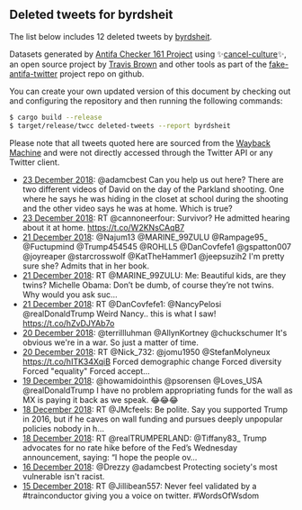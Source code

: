 ## Deleted tweets for byrdsheit

The list below includes 12 deleted tweets by
[byrdsheit](https://twitter.com/byrdsheit).



Datasets generated by [Antifa Checker 161 Project](https://twitter.com/antifacheck161) using ✨[cancel-culture](https://github.com/travisbrown/cancel-culture)✨, an open source project by 
[Travis Brown](https://twitter.com/travisbrown) and other tools as part of the 
[fake-antifa-twitter](https://github.com/antifacheck161/fake-antifa-twitter) project repo on github.

You can create your own updated version of this document by checking out and configuring the
repository and then running the following commands:

```bash
$ cargo build --release
$ target/release/twcc deleted-tweets --report byrdsheit
```

Please note that all tweets quoted here are sourced from the
[Wayback Machine](https://web.archive.org) and were not directly accessed through the Twitter API or
any Twitter client.

* [23 December 2018](https://web.archive.org/web/20181223033658/https://twitter.com/byrdsheit/status/1076683054528237568): @adamcbest Can you help us out here? There are two different videos of David on the day of the Parkland shooting. One where he says he was hiding in the closet at school during the shooting and the other video says he was at home. Which is true? <!--1076683054528237568-->
* [23 December 2018](https://web.archive.org/web/20181223021358/https://twitter.com/byrdsheit/status/1076662166890205185): RT @cannoneerfour: Survivor?  He admitted hearing about it at home. https://t.co/W2KNsCAqB7 <!--1076662166890205185-->
* [21 December 2018](https://web.archive.org/web/20181221202628/https://twitter.com/byrdsheit/status/1076212327790321665): @Najum13 @MARINE_99ZULU @Rampage95_ @Fuctupmind @Trump454545 @ROHLL5 @DanCovfefe1 @gspatton007 @joyreaper @starcrosswolf @KatTheHammer1 @jeepsuzih2 I'm pretty sure she? Admits that in her book. <!--1076212327790321665-->
* [21 December 2018](https://web.archive.org/web/20181221202546/https://twitter.com/byrdsheit/status/1076212151617024006): RT @MARINE_99ZULU: Me: Beautiful kids, are they twins?  Michelle Obama:  Don’t be dumb, of course they’re not twins.  Why would you ask suc… <!--1076212151617024006-->
* [21 December 2018](https://web.archive.org/web/20181221200842/https://twitter.com/byrdsheit/status/1076207856649728005): RT @DanCovfefe1: @NancyPelosi @realDonaldTrump Weird Nancy.. this is what I saw! https://t.co/hZvDJYAb7o <!--1076207856649728005-->
* [20 December 2018](https://web.archive.org/web/20181220033147/https://twitter.com/byrdsheit/status/1075594586528075776): @terrillluhman @AllynKortney @chuckschumer It's obvious we're in a war. So just a matter of time. <!--1075594586528075776-->
* [20 December 2018](https://web.archive.org/web/20181220025842/https://twitter.com/byrdsheit/status/1075586260822097920): RT @Nick_732: @jomu1950 @StefanMolyneux https://t.co/hITK34XqiB  Forced demographic change Forced diversity Forced "equality" Forced accept… <!--1075586260822097920-->
* [19 December 2018](https://web.archive.org/web/20181219195424/https://twitter.com/byrdsheit/status/1075479482205700098): @howamidointhis @psorensen @Loves_USA @realDonaldTrump I have no problem appropriating funds for the wall as MX is paying it back as we speak. 😂😂😂 <!--1075479482205700098-->
* [18 December 2018](https://web.archive.org/web/20181218214544/https://twitter.com/byrdsheit/status/1075145112311787522): RT @JMcfeels: Be polite. Say you supported Trump in 2016, but if he caves on wall funding and pursues deeply unpopular policies nobody in h… <!--1075145112311787522-->
* [18 December 2018](https://web.archive.org/web/20181218174824/https://twitter.com/byrdsheit/status/1075085385435369472): RT @realTRUMPERLAND: @Tiffany83_ Trump advocates for no rate hike before of the Fed’s Wednesday announcement, saying: “I hope the people ov… <!--1075085385435369472-->
* [16 December 2018](https://web.archive.org/web/20181216185354/https://twitter.com/byrdsheit/status/1074377093310541825): @Drezzy @adamcbest Protecting society's most vulnerable isn't racist. <!--1074377093310541825-->
* [15 December 2018](https://web.archive.org/web/20181215032013/https://twitter.com/byrdsheit/status/1073779736353103873): RT @Jillibean557: Never feel validated by a #trainconductor giving you a voice on twitter. #WordsOfWsdom <!--1073779736353103873-->
